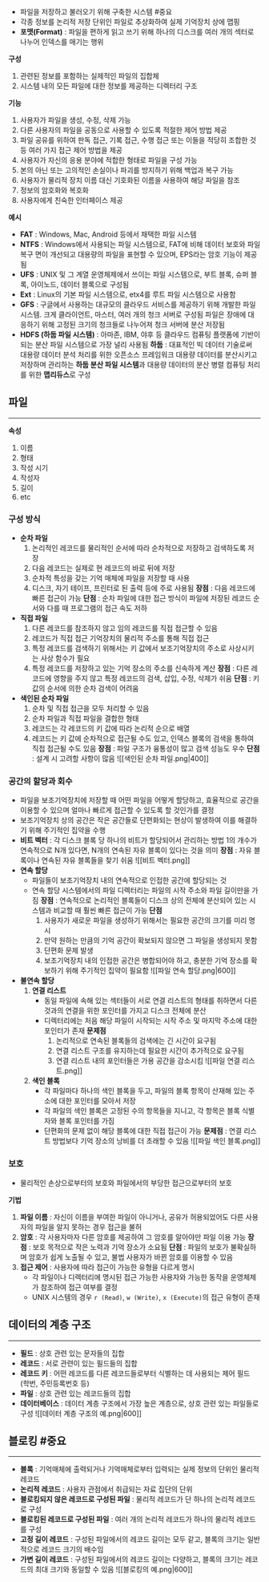 - 파일을 저장하고 불러오기 위해 구축한 시스템 #중요
- 각종 정보를 논리적 저장 단위인 파일로 추상화하여 실제 기억장치 상에 맵핑
- **포맷(Format)** : 파일을 편하게 읽고 쓰기 위해 하나의 디스크를 여러 개의 섹터로 나누어 인덱스를 매기는 행위

**구성**
1. 관련된 정보를 포함하는 실제적인 파일의 집합체
2. 시스템 내의 모든 파일에 대한 정보를 제공하는 디렉터리 구조

**기능**
1. 사용자가 파일을 생성, 수정, 삭제 가능
2. 다른 사용자의 파일을 공동으로 사용할 수 있도록 적절한 제어 방법 제공
3. 파일 공유를 위하여 판독 접근, 기록 접근, 수행 접근 또는 이들을 적당히 조합한 것 등 여러 가지 접근 제어 방법을 제공
4. 사용자가 자신의 응용 분야에 적합한 형태로 파일을 구성 가능
5. 본의 아닌 또는 고의적인 손실이나 파괴를 방지하기 위해 백업과 복구 가능
6. 사용자가 물리적 장치 이름 대신 기호화된 이름을 사용하여 해당 파일을 참조
7. 정보의 암호화와 복호화
8. 사용자에게 친숙한 인터페이스 제공

**예시**
- **FAT** : Windows, Mac, Android 등에서 채택한 파일 시스템
- **NTFS** : Windows에서 사용되는 파일 시스템으로, FAT에 비해 데이터 보호와 파일 복구 면이 개선되고 대용량의 파일을 표현할 수 있으며, EPS라는 암호 기능이 제공됨
- **UFS** : UNIX 및 그 계열 운영체제에서 쓰이는 파일 시스템으로, 부트 블록, 슈퍼 블록, 아이노드, 데이터 블록으로 구성됨
- **Ext** : Linux의 기본 파일 시스템으로, etx4를 루트 파일 시스템으로 사용함
- **GFS** : 구글에서 사용하는 대규모의 클라우드 서비스를 제공하기 위해 개발한 파일 시스템.
	크게 클라이언트, 마스터, 여러 개의 청크 서버로 구성됨
	파일은 장애에 대응하기 위해 고정된 크기의 청크들로 나누어져 청크 서버에 분산 저장됨
- **HDFS (하둡 파일 시스템)** : 아마존, IBM, 야후 등 클라우드 컴퓨팅 플랫폼에 기반이 되는 분산 파일 시스템으로 가장 널리 사용됨
	**하둡** : 대표적인 빅 데이터 기술로써 대용량 데이터 분석 처리를 위한 오픈소스 프레임워크
	대용량 데이터를 분산시키고 저장하며 관리하는 **하둡 분산 파일 시스템**과 대용량 데이터의 분산 병렬 컴퓨팅 처리를 위한 **맵리듀스**로 구성


## 파일
---
**속성**
1. 이름
2. 형태
3. 작성 시기
4. 작성자
5. 길이
6. etc

### 구성 방식
- **순차 파일**
	1. 논리적인 레코드를 물리적인 순서에 따라 순차적으로 저장하고 검색하도록 저장
	2. 다음 레코드는 실제로 현 레코드의 바로 뒤에 저장
	3. 순차적 특성을 갖는 기억 매체에 파일을 저장할 때 사용
	4. 디스크, 자기 테이프, 프린터로 된 출력 등에 주로 사용됨
	**장점** : 다음 레코드에 빠른 접근이 가능
	**단점** : 순차 파일에 대한 접근 방식이 파일에 저장된 레코드 순서와 다를 때 프로그램의 접근 속도 저하
- **직접 파일**
	1. 다른 레코드를 참조하지 않고 임의 레코드를 직접 접근할 수 있음
	2. 레코드가 직접 접근 기억장치의 물리적 주소를 통해 직접 접근
	3. 특정 레코드를 검색하기 위해서는 키 값에서 보조기억장치의 주소로 사상시키는 사상 함수가 필요
	4. 특정 레코드를 저장하고 있는 기억 장소의 주소를 신속하게 계산
	**장점** : 다른 레코드에 영향을 주지 않고 특정 레코드의 검색, 삽입, 수정, 삭제가 쉬움
	**단점** : 키 값의 순서에 의한 순차 검색이 어려움
- **색인된 순차 파일**
	1. 순차 및 직접 접근을 모두 처리할 수 있음
	2. 순차 파일과 직접 파일을 결합한 형태
	3. 레코드는 각 레코드의 키 값에 따라 논리적 순으로 배열
	4. 레코드는 키 값에 순차적으로 접근될 수도 있고, 인덱스 블록의 검색을 통하여 직접 접근될 수도 있음
	**장점** : 파일 구조가 융통성이 많고 검색 성능도 우수
	**단점** : 설계 시 고려할 사항이 많음
	![[색인된 순차 파일.png|400]]

### 공간의 할당과 회수
- 파일을 보조기억장치에 저장할 때 어떤 파일을 어떻게 할당하고, 효율적으로 공간을 이용할 수 있으며 얼마나 빠르게 접근할 수 있도록 할 것인가를 결정
- 보조기억장치 상의 공간은 작은 공간들로 단편화되는 현상이 발생하여 이를 해결하기 위해 주기적인 집약을 수행
- **비트 벡터** : 각 디스크 블록 당 하나의 비트가 할당되어서 관리하는 방법
	1의 개수가 연속적으로 N개 있다면, N개의 연속된 자유 블록이 있다는 것을 의미
	**장점** : 자유 블록이나 연속된 자유 블록들을 찾기 쉬움
	![[비트 벡터.png]]
- **연속 할당**
	- 파일들이 보조기억장치 내의 연속적으로 인접한 공간에 할당되는 것
	- 연속 할당 시스템에서의 파일 디렉터리는 파일의 시작 주소와 파일 길이만을 가짐
	**장점** : 연속적으로 논리적인 블록들이 디스크 상의 전체에 분산되어 있는 시스템과 비교할 때 훨씬 빠른 접근이 가능
	**단점**
		1. 사용자가 새로운 파일을 생성하기 위해서는 필요한 공간의 크기를 미리 명시
		2. 만약 원하는 만큼의 기억 공간이 확보되지 않으면 그 파일을 생성되지 못함
		3. 단편화 문제 발생
		4. 보조기억장치 내의 인접한 공간은 병합되어야 하고, 충분한 기억 장소를 확보하기 위해 주기적인 집약이 필요함
	![[파일 연속 할당.png|600]]
- **불연속 할당**
	1. **연결 리스트**
		- 동일 파일에 속해 있는 섹터들이 서로 연결 리스트의 형태를 취하면서 다른 것과의 연결을 위한 포인터를 가지고 디스크 전체에 분산
		- 디렉터리에는 처음 해당 파일이 시작되는 시작 주소 및 마지막 주소에 대한 포인터가 존재
		**문제점**
			1. 논리적으로 연속된 블록들의 검색에는 긴 시간이 요구됨
			2. 연결 리스트 구조를 유지하는데 필요한 시간이 추가적으로 요구됨
			3. 연결 리스트 내의 포인터들은 가용 공간을 감소시킴
		![[파일 연결 리스트.png]]
	2. **색인 블록**
		- 각 파일마다 하나의 색인 블록을 두고, 파일의 블록 항목이 산재해 있는 주소에 대한 포인터를 모아서 저장
		- 각 파일의 색인 블록은 고정된 수의 항목들을 지니고, 각 항목은 블록 식별자와 블록 포인터를 가짐
		- 단편화의 문제 없이 해당 블록에 대한 직접 접근이 가능
		**문제점** : 연결 리스트 방법보다 기억 장소의 낭비를 더 초래할 수 있음
		![[파일 색인 블록.png]]

### 보호
- 물리적인 손상으로부터의 보호와 파일에서의 부당한 접근으로부터의 보호

**기법**
1. **파일 이름** : 자신이 이름을 부여한 파일이 아니거나, 공유가 허용되었어도 다른 사용자의 파일을 알지 못하는 경우 접근을 불허
2. **암호** : 각 사용자마자 다른 암호를 제공하여 그 암호를 알아야만 파일 이용 가능
	**장점** : 보호 목적으로 작은 노력과 기억 장소가 소요됨
	**단점** : 파일의 보호가 불확실하며 암호가 쉽게 노출될 수 있고, 불법 사용자가 바뀐 암호를 이용할 수 있음
3. **접근 제어** : 사용자에 따라 접근이 가능한 유형을 다르게 명시
	- 각 파일이나 디렉터리에 명시된 접근 가능한 사용자와 가능한 동작을 운영체제가 참조하여 접근 여부를 결정
	- UNIX 시스템의 경우 `r (Read)`, `w (Write)`, `x (Execute)`의 접근 유형이 존재


## 데이터의 계층 구조
---
- **필드** : 상호 관련 있는 문자들의 집합
- **레코드** : 서로 관련이 있는 필드들의 집합
- **레코드 키** : 어떤 레코드를 다른 레코드들로부터 식별하는 데 사용되는 제어 필드 (학번, 주민등록번호 등)
- **파일** : 상호 관련 있는 레코드들의 집합
- **데이터베이스** : 데이터 계층 구조에서 가장 높은 계층으로, 상호 관련 있는 파일들로 구성
![[데이터 계층 구조의 예.png|600]]


## 블로킹 #중요
---
- **블록** : 기억매체에 출력되거나 기억매체로부터 입력되는 실제 정보의 단위인 물리적 레코드
- **논리적 레코드** : 사용자 관점에서 취급되는 자료 집단의 단위
- **블로킹되지 않은 레코드로 구성된 파일** : 물리적 레코드가 단 하나의 논리적 레코드로 구성
- **블로킹된 레코드로 구성된 파일** : 여러 개의 논리적 레코드가 하나의 물리적 레코드를 구성
- **고정 길이 레코드** : 구성된 파일에서의 레코드 길이는 모두 같고, 블록의 크기는 일반적으로 레코드 크기의 배수임
- **가변 길이 레코드** : 구성된 파일에서의 레코드 길이는 다양하고, 블록의 크기는 레코드의 최대 크기와 동일할 수 있음
![[블로킹의 예.png|600]]